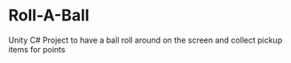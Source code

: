 # Roll-A-Ball
Unity C# Project to have a ball roll around on the screen and collect pickup items for points
